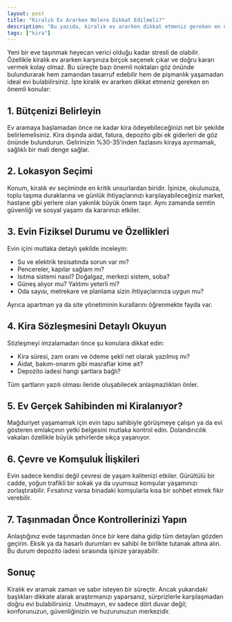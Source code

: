 ```yaml
---
layout: post
title: "Kiralık Ev Ararken Nelere Dikkat Edilmeli?"
description: "Bu yazıda, kiralık ev ararken dikkat etmeniz gereken en önemli konuları ele alıyoruz."
tags: ["kira"]
---
```


Yeni bir eve taşınmak heyecan verici olduğu kadar stresli de olabilir. Özellikle kiralık ev ararken karşınıza birçok seçenek çıkar ve doğru kararı vermek kolay olmaz. Bu süreçte bazı önemli noktaları göz önünde bulundurarak hem zamandan tasarruf edebilir hem de pişmanlık yaşamadan ideal evi bulabilirsiniz. İşte kiralık ev ararken dikkat etmeniz gereken en önemli konular:

## 1. Bütçenizi Belirleyin

Ev aramaya başlamadan önce ne kadar kira ödeyebileceğinizi net bir şekilde belirlemelisiniz. Kira dışında aidat, fatura, depozito gibi ek giderleri de göz önünde bulundurun. Gelirinizin %30-35’inden fazlasını kiraya ayırmamak, sağlıklı bir mali denge sağlar.

## 2. Lokasyon Seçimi

Konum, kiralık ev seçiminde en kritik unsurlardan biridir. İşinize, okulunuza, toplu taşıma duraklarına ve günlük ihtiyaçlarınızı karşılayabileceğiniz market, hastane gibi yerlere olan yakınlık büyük önem taşır. Aynı zamanda semtin güvenliği ve sosyal yaşamı da kararınızı etkiler.

## 3. Evin Fiziksel Durumu ve Özellikleri

Evin içini mutlaka detaylı şekilde inceleyin:

- Su ve elektrik tesisatında sorun var mı?
- Pencereler, kapılar sağlam mı?
- Isıtma sistemi nasıl? Doğalgaz, merkezi sistem, soba?
- Güneş alıyor mu? Yalıtımı yeterli mi?
- Oda sayısı, metrekare ve planlama sizin ihtiyaçlarınıza uygun mu?

Ayrıca apartman ya da site yönetiminin kurallarını öğrenmekte fayda var.

## 4. Kira Sözleşmesini Detaylı Okuyun

Sözleşmeyi imzalamadan önce şu konulara dikkat edin:

- Kira süresi, zam oranı ve ödeme şekli net olarak yazılmış mı?
- Aidat, bakım-onarım gibi masraflar kime ait?
- Depozito iadesi hangi şartlara bağlı?

Tüm şartların yazılı olması ileride oluşabilecek anlaşmazlıkları önler.

## 5. Ev Gerçek Sahibinden mi Kiralanıyor?

Mağduriyet yaşamamak için evin tapu sahibiyle görüşmeye çalışın ya da evi gösteren emlakçının yetki belgesini mutlaka kontrol edin. Dolandırıcılık vakaları özellikle büyük şehirlerde sıkça yaşanıyor.

## 6. Çevre ve Komşuluk İlişkileri

Evin sadece kendisi değil çevresi de yaşam kalitenizi etkiler. Gürültülü bir cadde, yoğun trafikli bir sokak ya da uyumsuz komşular yaşamınızı zorlaştırabilir. Fırsatınız varsa binadaki komşularla kısa bir sohbet etmek fikir verebilir.

## 7. Taşınmadan Önce Kontrollerinizi Yapın

Anlaştığınız evde taşınmadan önce bir kere daha gidip tüm detayları gözden geçirin. Eksik ya da hasarlı durumları ev sahibi ile birlikte tutanak altına alın. Bu durum depozito iadesi sırasında işinize yarayabilir.

## Sonuç

Kiralık ev aramak zaman ve sabır isteyen bir süreçtir. Ancak yukarıdaki başlıkları dikkate alarak araştırmanızı yaparsanız, sürprizlerle karşılaşmadan doğru evi bulabilirsiniz. Unutmayın, ev sadece dört duvar değil; konforunuzun, güvenliğinizin ve huzurunuzun merkezidir.